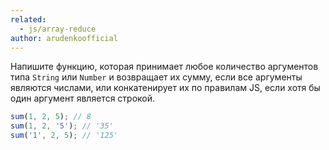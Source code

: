 ```yaml
---
related:
  - js/array-reduce
author: arudenkoofficial
---
```


Напишите функцию, которая принимает любое количество аргументов типа `String` или `Number` и возвращает их сумму, если все аргументы являются числами, или конкатенирует их по правилам JS, если хотя бы один аргумент является строкой.

```js
sum(1, 2, 5); // 8
sum(1, 2, '5'); // '35'
sum('1', 2, 5); // '125'
```
